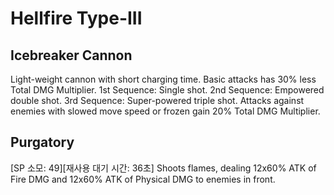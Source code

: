 # Hellfire Type-III

## Icebreaker Cannon

Light-weight cannon with short charging time. Basic attacks has 30% less Total DMG Multiplier.
1st Sequence: Single shot.
2nd Sequence: Empowered double shot.
3rd Sequence: Super-powered triple shot.
Attacks against enemies with slowed move speed or frozen gain 20% Total DMG Multiplier.

## Purgatory

[SP 소모: 49][재사용 대기 시간: 36초] Shoots flames, dealing 12x60% ATK of Fire DMG and 12x60% ATK of Physical DMG to enemies in front.
